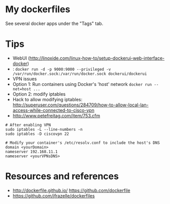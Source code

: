 # My dockerfiles
See several docker apps under the "Tags" tab.

# Tips
* WebUI (http://linoxide.com/linux-how-to/setup-dockerui-web-interface-docker)
 * : ```docker run -d -p 9000:9000 --privileged -v /var/run/docker.sock:/var/run/docker.sock dockerui/dockerui```
* VPN issues
 * Option 1: Run containers using Docker's 'host' network  ```docker run --net=host ...```
 * Option 2: modify iptables
  * Hack to allow modifying iptables: http://superuser.com/questions/284709/how-to-allow-local-lan-access-while-connected-to-cisco-vpn
  * http://www.petefreitag.com/item/753.cfm
```
# After enabling VPN
sudo iptables -L --line-numbers -n
sudo iptables -D ciscovpn 22

# Modify your container's /etc/resolv.conf to include the host's DNS
domain <yourDomain>
nameserver 192.168.11.1
nameserver <yourVPNsDNS>
```

# Resources and references
* http://dockerfile.github.io/ https://github.com/dockerfile
* https://github.com/jfrazelle/dockerfiles


